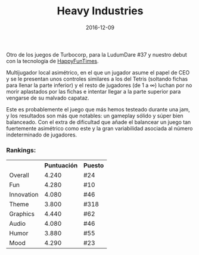 ﻿---
layout: post
title: Heavy Industries
date: 2016-12-09
description: Y tú que te quejabas de tu anterior trabajo...
img: assets/img/cover/heavyindustries.png
video: iNeBuRsDnsE
tags: [Jams]
words: 3 minutos
status: published
---

Otro de los juegos de Turbocorp, para la LudumDare #37 y nuestro debut con la tecnología de [HappyFunTimes](http://docs.happyfuntimes.net/docs/).

Multijugador local asimétrico, en el que un jugador asume el papel de CEO y se le presentan unos controles similares a los del Tetris (soltando fichas para llenar la parte inferior) y el resto de jugadores (de 1 a ∞) luchan por no morir aplastados por las fichas e intentar llegar a la parte superior para vengarse de su malvado capataz.

Este es probablemente el juego que más hemos testeado durante una jam, y los resultados son más que notables: un gameplay sólido y súper bien balanceado. Con el extra de dificultad que añade el balancear un juego tan fuertemente asimétrico como este y la gran variabilidad asociada al número indeterminado de jugadores.

### Rankings:
<table>
<tr><th></th><th class="cell-center">Puntuación</th><th class="cell-center">Puesto</th></tr>
<tr><td>Overall		</td><td class="cell-center score">4.240</td><td class="cell-center rank">#24</td></tr>
<tr><td>Fun			</td><td class="cell-center score">4.280</td><td class="cell-center rank">#10</td></tr>
<tr><td>Innovation	</td><td class="cell-center score">4.080</td><td class="cell-center rank">#46</td></tr>
<tr><td>Theme		</td><td class="cell-center score">3.800</td><td class="cell-center rank">#318</td></tr>
<tr><td>Graphics	</td><td class="cell-center score">4.440</td><td class="cell-center rank">#62</td></tr>
<tr><td>Audio		</td><td class="cell-center score">4.080</td><td class="cell-center rank">#46</td></tr>
<tr><td>Humor		</td><td class="cell-center score">3.880</td><td class="cell-center rank">#55</td></tr>
<tr><td>Mood		</td><td class="cell-center score">4.290</td><td class="cell-center rank">#23</td></tr>
</table>